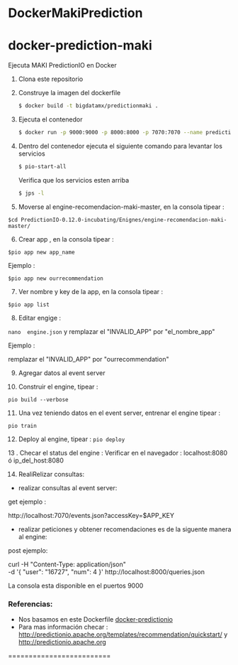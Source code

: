 # DockerMakiPrediction

docker-prediction-maki
======================

Ejecuta MAKI PredictionIO en Docker

1. Clona este repositorio

2. Construye la imagen del dockerfile 
    
    ```Bash
    $ docker build -t bigdatamx/predictionmaki .
    ```
    
3. Ejecuta el contenedor

    ```Bash
    $ docker run -p 9000:9000 -p 8000:8000 -p 7070:7070 --name predictionmaki_instance -it bigdatamx/predictionmaki /bin/bash
    ```

4. Dentro del contenedor ejecuta el siguiente comando para levantar los servicios

    ```Bash
    $ pio-start-all
    ```
   
   Verifica que los servicios esten arriba

    ```Bash
    $ jps -l
    ```

5. Moverse al  engine-recomendacion-maki-master, en la consola tipear :

```$cd PredictionIO-0.12.0-incubating/Enignes/engine-recomendacion-maki-master/```


6. Crear app , en la consola tipear :

```$pio app new app_name``` 

Ejemplo :

```$pio app new ourrecommendation```



7. Ver nombre y key de la app, en la consola tipear :

```$pio app list```


8. Editar engige : 

```nano  engine.json```  y remplazar  el  "INVALID_APP"  por   "el_nombre_app"

Ejemplo :

remplazar el  "INVALID_APP"  por   "ourrecommendation"


9. Agregar datos al event server



10. Construir el engine, tipear :

```pio build --verbose```


11. Una vez teniendo datos en el event server, entrenar el engine tipear :

```pio train```


12. Deploy al engine, tipear :
```pio deploy```


13 . Checar el status del engine :
Verificar en el navegador :  localhost:8080  ó    ip_del_host:8080


14. RealiRelizar consultas:

* realizar consultas al event server:

get ejemplo :

http://localhost:7070/events.json?accessKey=$APP_KEY



* realizar peticiones y obtener recomendaciones es de la siguente manera al engine:

post ejemplo:

curl -H "Content-Type: application/json" \
-d '{ "user": "16727", "num": 4 }' http://localhost:8000/queries.json




 La consola esta disponible en el puertos 9000

### Referencias:

 * Nos basamos en este Dockerfile [docker-predictionio](https://github.com/steveny2k/docker-predictionio)
* Para mas información checar : http://predictionio.apache.org/templates/recommendation/quickstart/  y
http://predictionio.apache.org

=========================
